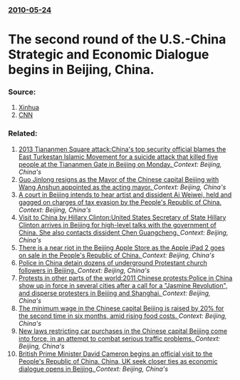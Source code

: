 ### [2010-05-24](/news/2010/05/24/index.md)

# The second round of the U.S.-China Strategic and Economic Dialogue begins in Beijing, China. 




### Source:

1. [Xinhua](http://news.xinhuanet.com/english2010/china/2010-05/24/c_13311703.htm)
2. [CNN](http://edition.cnn.com/2010/WORLD/asiapcf/05/24/clinton.china.visit/index.html?hpt=T2)

### Related:

1. [2013 Tiananmen Square attack:China's top security official blames the East Turkestan Islamic Movement for a suicide attack that killed five people at the Tiananmen Gate in Beijing on Monday. ](/news/2013/11/1/2013-tiananmen-square-attack-pchina-s-top-security-official-blames-the-east-turkestan-islamic-movement-for-a-suicide-attack-that-killed-five.md) _Context: Beijing, China's_
2. [Guo Jinlong resigns as the Mayor of the Chinese capital Beijing with Wang Anshun appointed as the acting mayor. ](/news/2012/07/25/guo-jinlong-resigns-as-the-mayor-of-the-chinese-capital-beijing-with-wang-anshun-appointed-as-the-acting-mayor.md) _Context: Beijing, China's_
3. [A court in Beijing intends to hear artist and dissident Ai Weiwei, held and gagged on charges of tax evasion by the People's Republic of China. ](/news/2012/05/8/a-court-in-beijing-intends-to-hear-artist-and-dissident-ai-weiwei-held-and-gagged-on-charges-of-tax-evasion-by-the-people-s-republic-of-chi.md) _Context: Beijing, China's_
4. [Visit to China by Hillary Clinton:United States Secretary of State Hillary Clinton arrives in Beijing for high-level talks with the government of China. She also contacts dissident Chen Guangcheng. ](/news/2012/05/2/visit-to-china-by-hillary-clinton-punited-states-secretary-of-state-hillary-clinton-arrives-in-beijing-for-high-level-talks-with-the-governm.md) _Context: Beijing, China's_
5. [There is a near riot in the Beijing Apple Store as the Apple iPad 2 goes on sale in the People's Republic of China. ](/news/2011/05/8/there-is-a-near-riot-in-the-beijing-apple-store-as-the-apple-ipad-2-goes-on-sale-in-the-people-s-republic-of-china.md) _Context: Beijing, China's_
6. [Police in China detain dozens of underground Protestant church followers in Beijing. ](/news/2011/04/17/police-in-china-detain-dozens-of-underground-protestant-church-followers-in-beijing.md) _Context: Beijing, China's_
7. [Protests in other parts of the world:2011 Chinese protests:Police in China show up in force in several cities after a call for  a "Jasmine Revolution", and disperse protesters in Beijing and Shanghai. ](/news/2011/02/20/protests-in-other-parts-of-the-world-p2011-chinese-protests-ppolice-in-china-show-up-in-force-in-several-cities-after-a-call-for-a-jasmine.md) _Context: Beijing, China's_
8. [The minimum wage in the Chinese capital Beijing is raised by 20% for the second time in six months, amid rising food costs. ](/news/2010/12/29/the-minimum-wage-in-the-chinese-capital-beijing-is-raised-by-20-for-the-second-time-in-six-months-amid-rising-food-costs.md) _Context: Beijing, China's_
9. [New laws restricting car purchases in the Chinese capital Beijing come into force, in an attempt to combat serious traffic problems. ](/news/2010/12/24/new-laws-restricting-car-purchases-in-the-chinese-capital-beijing-come-into-force-in-an-attempt-to-combat-serious-traffic-problems.md) _Context: Beijing, China's_
10. [British Prime Minister David Cameron begins an official visit to the People's Republic of China. China, UK seek closer ties as economic dialogue opens in Beijing. ](/news/2010/11/9/british-prime-minister-david-cameron-begins-an-official-visit-to-the-people-s-republic-of-china-china-uk-seek-closer-ties-as-economic-dial.md) _Context: Beijing, China's_
